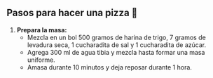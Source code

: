 ## Pasos para hacer una pizza 🍕

1. **Prepara la masa:**
   - Mezcla en un bol 500 gramos de harina de trigo, 7 gramos de levadura seca, 1 cucharadita de sal y 1 cucharadita de azúcar.
   - Agrega 300 ml de agua tibia y mezcla hasta formar una masa uniforme.
   - Amasa durante 10 minutos y deja reposar durante 1 hora.

